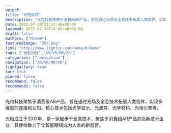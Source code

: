 ```yaml
---
weight: 
title: "光粒科技"
description: "光粒科技聚焦于消费级AR产品，旨在通过光场及全息技术拓展人类视界，实现多维度的连接和认知。核心技术包括光学显示、光波导、光学材料、光场引擎等。"
date: 2022-07-10T21:57:40+08:00
lastmod: 2022-07-10T16:45:40+08:00
draft: false
authors: ["MineW"]
featuredImage: "357.png"
link: "http://www.lightin.com/home/#/home"
tags: ["光粒科技","AR/VR/MR/XR"]
categories: ["navigation"]
navigation: ["AR/VR/MR/XR"]
lightgallery: true
toc: true
pinned: false
recommend: false
recommend1: false
---
```


光粒科技聚焦于消费级AR产品，旨在通过光场及全息技术拓展人类视界，实现多维度的连接和认知。核心技术包括光学显示、光波导、光学材料、光场引擎等。

光粒成立于2017年，是一家起步于全息技术，聚焦于消费级AR产品的高新技术企业，其使命致力于让智能眼镜成为人类的新器官。

